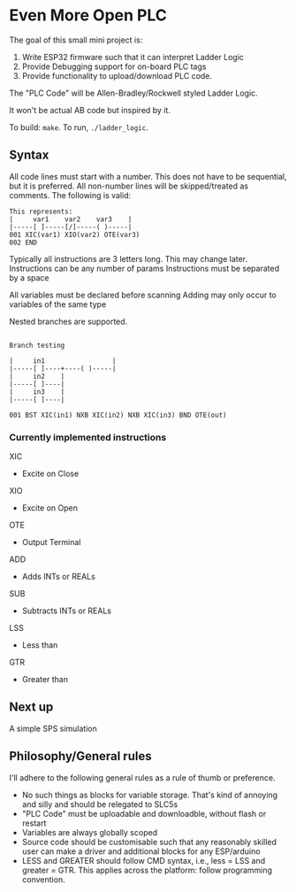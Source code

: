 # Even More Open PLC

The goal of this small mini project is:

1. Write ESP32 firmware such that it can interpret Ladder Logic
2. Provide Debugging support for on-board PLC tags
3. Provide functionality to upload/download PLC code.

The "PLC Code" will be Allen-Bradley/Rockwell styled Ladder Logic.

It won't be actual AB code but inspired by it.

To build: `make`. To run, `./ladder_logic`.


## Syntax

All code lines must start with a number. This does not have to be sequential, but it is preferred.
All non-number lines will be skipped/treated as comments. The following is valid:

```
This represents:
|     var1    var2    var3    |
|-----[ ]-----[/]-----( )-----|
001 XIC(var1) XIO(var2) OTE(var3)
002 END
```

Typically all instructions are 3 letters long. This may change later.
Instructions can be any number of params
Instructions must be separated by a space ` `

All variables must be declared before scanning
Adding may only occur to variables of the same type

Nested branches are supported.

```

Branch testing

|     in1                 |
|-----[ ]----+----( )-----|
|     in2    |
|-----[ ]----|
|     in3    |
|-----[ ]----|

001 BST XIC(in1) NXB XIC(in2) NXB XIC(in3) BND OTE(out)

```


### Currently implemented instructions

XIC

- Excite on Close

XIO

- Excite on Open

OTE

- Output Terminal

ADD

- Adds INTs or REALs

SUB

- Subtracts INTs or REALs

LSS

- Less than

GTR

- Greater than


## Next up
A simple SPS simulation

## Philosophy/General rules

I'll adhere to the following general rules as a rule of thumb or preference.

- No such things as blocks for variable storage. That's kind of annoying and silly and should be relegated to SLC5s
- "PLC Code" must be uploadable and downloadble, without flash or restart
- Variables are always globally scoped
- Source code should be customisable such that any reasonably skilled user can make a driver and additional blocks for any ESP/arduino
- LESS and GREATER should follow CMD syntax, i.e., less = LSS and greater = GTR. This applies across the platform: follow programming convention.